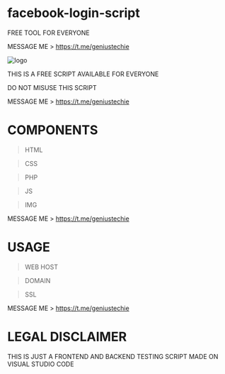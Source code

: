 # facebook-login-script
FREE TOOL FOR EVERYONE 

MESSAGE ME > https://t.me/geniustechie

![logo](https://user-images.githubusercontent.com/125784563/220335996-871978ba-4a35-444d-a8da-b3c84d03893a.svg)


THIS IS A FREE SCRIPT AVAILABLE FOR EVERYONE

DO NOT MISUSE THIS SCRIPT

MESSAGE ME > https://t.me/geniustechie


# COMPONENTS
> HTML

> CSS

> PHP

> JS

> IMG

MESSAGE ME > https://t.me/geniustechie


# USAGE
> WEB HOST

> DOMAIN

> SSL

MESSAGE ME > https://t.me/geniustechie

# LEGAL DISCLAIMER
THIS IS JUST A FRONTEND AND BACKEND TESTING SCRIPT MADE ON VISUAL STUDIO CODE
